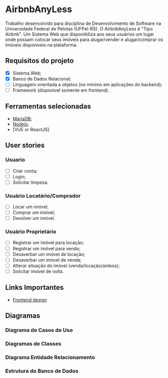# AirbnbAnyLess
Trabalho desenvolvido para disciplina de Desenvolvimento de Software na Universidade Federal de Pelotas (UFPel-RS). O AirbnbAnyLess é "Tipo Airbnb". Um Sistema Web que disponibiliza aos seus usuários um lugar onde possam colocar seus imóveis para alugar/vender e alugar/comprar os imóveis disponíveis na plataforma.

## Requisitos do projeto
- [x] Sistema Web;
- [x] Banco de Dados Relacional;
- [ ] Linguagem orientada a objetos (no mínimo em aplicações do backend);
- [ ] Framework (disponível somente em frontend).

## Ferramentas selecionadas
- [MariaDB](https://mariadb.org);
- [Nodejs](https://nodejs.org/en/);
- [VUE or ReactJS].

## User stories
### Usuario
- [ ] Criar conta;
- [ ] Login;
- [ ] Solicitar limpeza.

### Usuário Locatário/Comprador
- [ ] Locar um imóvel;
- [ ] Comprar um imóvel;
- [ ] Devolver um imóvel.

### Usuário Proprietário
- [ ] Registrar um imóvel para locação;
- [ ] Registrar um imóvel para venda;
- [ ] Desaverbar um imóvel de locação;
- [ ] Desaverbar um imóvel de venda;
- [ ] Alterar situação do imóvel (venda/locação/ambos);
- [ ] Solicitar imóvel de volta.

## Links Importantes
- [Frontend design](https://www.figma.com/file/6qkOFYaCl58t0HABiNtkwv/AirbnbAnyLess?node-id=0%3A1)


## Diagramas

### Diagrama de Casos de Uso


### Diagramas de Classes


### Diagrama Entidade Relacionamento


### Estrutura do Banco de Dados


